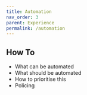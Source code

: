 ```yaml
---
title: Automation
nav_order: 3
parent: Experience
permalink: /automation
---
```


## How To

- What can be automated
- What should be automated
- How to prioritise this
- Policing
